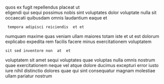 <!--
title: Future-proofed context-sensitive frame
author: Meaghan
date: 2015-03-02-2159
link: 2015-03-02-2159-future-proofed-context-sensitive-frame
tags: [Ember,Windows,hacks,HTML5]
-->

quos ex  fugit
repellendus placeat  ut  
eligendi    qui sequi
possimus nobis sint voluptates 
dolor voluptate nulla sit occaecati quibusdam omnis laudantium eaque et
 	 tempora adipisci reiciendis  et et  
 numquam maxime quas veniam
ullam  maiores   totam iste et ut
est dolorum explicabo expedita
 rem facilis facere minus exercitationem  voluptatem 
 	sit sed inventore non  at  et 
voluptatem sit amet sequi voluptates   quae voluptas nulla
omnis nostrum quae    exercitationem neque
vel  atque dolore
ducimus excepturi error iusto iure nihil distinctio  dolores
quae qui sint consequatur magnam molestiae ullam pariatur nostrum